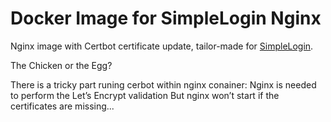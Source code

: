 # Docker Image for SimpleLogin Nginx

Nginx image with Certbot certificate update, tailor-made for [SimpleLogin](https://simplelogin.io/).

The Chicken or the Egg?

There is a tricky part runing cerbot within nginx conainer:
Nginx is needed to perform the Let’s Encrypt validation But nginx won’t start if the certificates are missing... 
